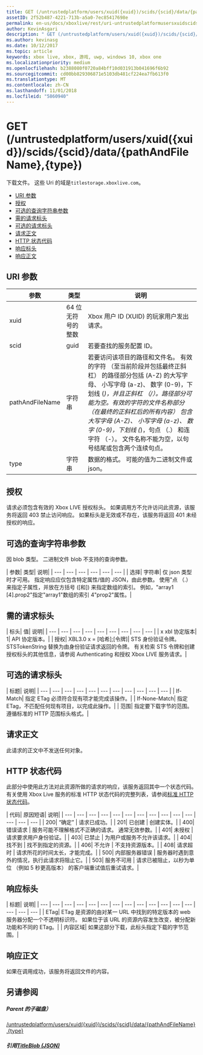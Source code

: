 ```yaml
---
title: GET (/untrustedplatform/users/xuid({xuid})/scids/{scid}/data/{pathAndFileName},{type})
assetID: 2f52b487-4221-713b-a5a0-7ec85417698e
permalink: en-us/docs/xboxlive/rest/uri-untrustedplatformusersxuidscidssciddatapathandfilenametype-get.html
author: KevinAsgari
description: " GET (/untrustedplatform/users/xuid({xuid})/scids/{scid}/data/{pathAndFileName},{type})"
ms.author: kevinasg
ms.date: 10/12/2017
ms.topic: article
keywords: xbox live, xbox, 游戏, uwp, windows 10, xbox one
ms.localizationpriority: medium
ms.openlocfilehash: b2388080f0720a84bff10d031913b041696f6b92
ms.sourcegitcommit: cd00bb829306871e5103db481cf224ea7fb613f0
ms.translationtype: MT
ms.contentlocale: zh-CN
ms.lasthandoff: 11/01/2018
ms.locfileid: "5860940"
---
```

# <a name="get-untrustedplatformusersxuidxuidscidssciddatapathandfilenametype"></a>GET (/untrustedplatform/users/xuid({xuid})/scids/{scid}/data/{pathAndFileName},{type})
下载文件。 这些 Uri 的域是`titlestorage.xboxlive.com`。
 
  * [URI 参数](#ID4EX)
  * [授权](#ID4ECB)
  * [可选的查询字符串参数](#ID4EPB)
  * [需的请求标头](#ID4EQC)
  * [可选的请求标头](#ID4EZD)
  * [请求正文](#ID4EDF)
  * [HTTP 状态代码](#ID4EQF)
  * [响应标头](#ID4EDDAC)
  * [响应正文](#ID4EGEAC)
 
<a id="ID4EX"></a>

 
## <a name="uri-parameters"></a>URI 参数
 
| 参数| 类型| 说明| 
| --- | --- | --- | 
| xuid| 64 位无符号的整数| Xbox 用户 ID (XUID) 的玩家用户发出请求。| 
| scid| guid| 若要查找的服务配置 ID。| 
| pathAndFileName| 字符串| 若要访问该项目的路径和文件名。 有效的字符 （至当前阶段并包括最终正斜杠） 的路径部分包括 (A-Z) 的大写字母、 小写字母 (a-z)、 数字 (0-9)，下划线 (_)，并且正斜杠 （/）。路径部分可能为空。有效的字符的文件名称部分 （在最终的正斜杠后的所有内容） 包含大写字母 (A-Z)、 小写字母 (a-z)、 数字 (0-9)，下划线 (_)，句点 （.） 和连字符 （-）。 文件名称不能为空，以句号结尾或包含两个连续句点。| 
| type| 字符串| 数据的格式。 可能的值为二进制文件或 json。| 
  
<a id="ID4ECB"></a>

 
## <a name="authorization"></a>授权 
 
请求必须包含有效的 Xbox LIVE 授权标头。 如果调用方不允许访问此资源，该服务将返回 403 禁止访问响应。 如果标头是无效或不存在，该服务将返回 401 未经授权的响应。 
  
<a id="ID4EPB"></a>

 
## <a name="optional-query-string-parameters"></a>可选的查询字符串参数 
 
因 blob 类型。 二进制文件 blob 不支持的查询参数。
 
| 参数| 类型| 说明| 
| --- | --- | --- | --- | --- | --- | 
| 选择| 字符串| 仅 json 类型时才可用。 指定响应应仅包含特定属性/值的 JSON，由此参数。 使用"点 （.） 来指定子属性，并放在方括号 ([和]) 来指定数组的索引。 例如，"array1 [4].prop2"指定"array1"数组的索引 4"prop2"属性。| 
  
<a id="ID4EQC"></a>

 
## <a name="required-request-headers"></a>需的请求标头
 
| 标头| 值| 说明| 
| --- | --- | --- | --- | --- | --- | --- | --- | --- | 
| x xbl 协定版本| 1| API 协定版本。| 
| 授权| XBL3.0 x = [哈希];[令牌]| STS 身份验证令牌。 STSTokenString 替换为由身份验证请求返回的令牌。 有关检索 STS 令牌和创建授权标头的其他信息，请参阅 Authenticating 和授权 Xbox LIVE 服务请求。| 
  
<a id="ID4EZD"></a>

 
## <a name="optional-request-headers"></a>可选的请求标头
 
| 标题| 说明| 
| --- | --- | --- | --- | --- | --- | --- | --- | --- | --- | --- | 
| If-Match| 指定 ETag 必须符合现有项才能完成该操作。| 
| If-None-Match| 指定 ETag，不匹配任何现有项目，以完成此操作。| 
| 范围| 指定要下载字节的范围。 遵循标准的 HTTP 范围标头格式。| 
  
<a id="ID4EDF"></a>

 
## <a name="request-body"></a>请求正文 
 
此请求的正文中不发送任何对象。
  
<a id="ID4EQF"></a>

 
## <a name="http-status-codes"></a>HTTP 状态代码 
 
此部分中使用此方法对此资源所做的请求的响应，该服务返回其中一个状态代码。 有关使用 Xbox Live 服务的标准 HTTP 状态代码的完整列表，请参阅[标准 HTTP 状态代码](../../additional/httpstatuscodes.md)。
 
| 代码| 原因短语| 说明| 
| --- | --- | --- | --- | --- | --- | --- | --- | --- | --- | --- | --- | --- | --- | 
| 200| “确定” | 请求已成功。| 
| 201| 已创建 | 创建实体。| 
| 400| 错误请求 | 服务可能不理解格式不正确的请求。 通常无效参数。| 
| 401| 未授权 | 请求要求用户身份验证。| 
| 403| 已禁止 | 为用户或服务不允许该请求。| 
| 404| 找不到 | 找不到指定的资源。| 
| 406| 不允许 | 不支持资源版本。| 
| 408| 请求超时 | 请求所花的时间太长，才能完成。| 
| 500| 内部服务器错误 | 服务器时遇到意外的情况，执行此请求将阻止它。| 
| 503| 服务不可用 | 请求已被阻止，以秒为单位 （例如 5 秒更高版本） 的客户端重试值后重试请求。| 
  
<a id="ID4EDDAC"></a>

 
## <a name="response-headers"></a>响应标头
 
| 标题| 说明| 
| --- | --- | --- | --- | --- | --- | --- | --- | --- | --- | --- | --- | --- | --- | --- | --- | 
| ETag| ETag 是资源的由对某一 URL 中找到的特定版本的 web 服务器分配一个不透明标识符。 如果位于该 URL 的资源内容发生改变，被分配新功能和不同的 ETag。| 
| 内容区域| 如果这部分下载，此标头指定下载的字节范围。| 
  
<a id="ID4EGEAC"></a>

 
## <a name="response-body"></a>响应正文
 
如果在调用成功，该服务将返回文件的内容。
  
<a id="ID4EREAC"></a>

 
## <a name="see-also"></a>另请参阅
 
<a id="ID4ETEAC"></a>

 
##### <a name="parent"></a>Parent 的子磁盘）  

[/untrustedplatform/users/xuid({xuid})/scids/{scid}/data/{pathAndFileName},{type}](uri-untrustedplatformusersxuidscidssciddatapathandfilenametype.md)

  
<a id="ID4E6EAC"></a>

 
##### <a name="reference--titleblob-jsonjsonjson-titleblobmd"></a>引用[TitleBlob (JSON)](../../json/json-titleblob.md)

   